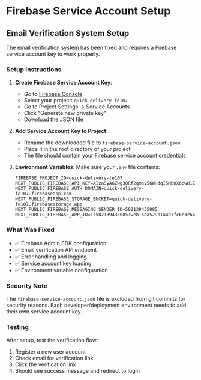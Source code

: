 # Firebase Service Account Setup

## Email Verification System Setup

The email verification system has been fixed and requires a Firebase service account key to work properly.

### Setup Instructions

1. **Create Firebase Service Account Key**:
   - Go to [Firebase Console](https://console.firebase.google.com/)
   - Select your project: `quick-delivery-fe107`
   - Go to Project Settings → Service Accounts
   - Click "Generate new private key"
   - Download the JSON file

2. **Add Service Account Key to Project**:
   - Rename the downloaded file to `firebase-service-account.json`
   - Place it in the root directory of your project
   - The file should contain your Firebase service account credentials

3. **Environment Variables**:
   Make sure your `.env` file contains:
   ```
   FIREBASE_PROJECT_ID=quick-delivery-fe107
   NEXT_PUBLIC_FIREBASE_API_KEY=AIzaSyA6Zwg3QRf2qmsv56WHdqI5MbnX6owH1ZY
   NEXT_PUBLIC_FIREBASE_AUTH_DOMAIN=quick-delivery-fe107.firebaseapp.com
   NEXT_PUBLIC_FIREBASE_STORAGE_BUCKET=quick-delivery-fe107.firebasestorage.app
   NEXT_PUBLIC_FIREBASE_MESSAGING_SENDER_ID=582139435085
   NEXT_PUBLIC_FIREBASE_APP_ID=1:582139435085:web:5da529a1a4d7fc6e326404
   ```

### What Was Fixed

- ✅ Firebase Admin SDK configuration
- ✅ Email verification API endpoint
- ✅ Error handling and logging
- ✅ Service account key loading
- ✅ Environment variable configuration

### Security Note

The `firebase-service-account.json` file is excluded from git commits for security reasons. Each developer/deployment environment needs to add their own service account key.

### Testing

After setup, test the verification flow:
1. Register a new user account
2. Check email for verification link
3. Click the verification link
4. Should see success message and redirect to login
